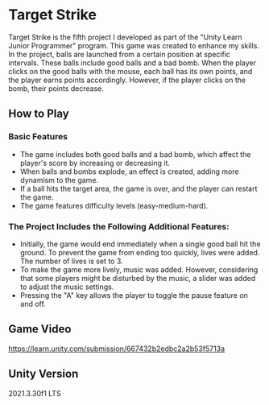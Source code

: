 # **Target Strike**
Target Strike is the fifth project I developed as part of the "Unity Learn Junior Programmer" program. This game was created to enhance my skills. In the project, balls are launched from a certain position at specific intervals. These balls include good balls and a bad bomb. When the player clicks on the good balls with the mouse, each ball has its own points, and the player earns points accordingly. However, if the player clicks on the bomb, their points decrease.

## **How to Play**
### Basic Features
* The game includes both good balls and a bad bomb, which affect the player's score by increasing or decreasing it.
* When balls and bombs explode, an effect is created, adding more dynamism to the game.
* If a ball hits the target area, the game is over, and the player can restart the game.
* The game features difficulty levels (easy-medium-hard).
### The Project Includes the Following Additional Features:
* Initially, the game would end immediately when a single good ball hit the ground. To prevent the game from ending too quickly, lives were added. The number of lives is set to 3.
* To make the game more lively, music was added. However, considering that some players might be disturbed by the music, a slider was added to adjust the music settings.
* Pressing the "A" key allows the player to toggle the pause feature on and off.

## **Game Video**
https://learn.unity.com/submission/667432b2edbc2a2b53f5713a

## **Unity Version**
2021.3.30f1 LTS
